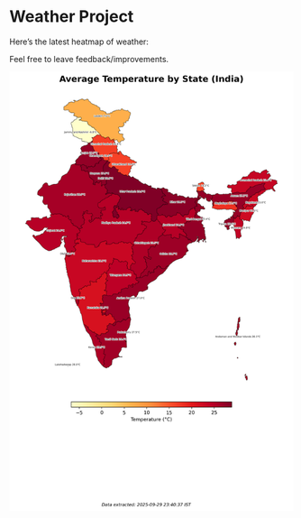 # Weather Project

Here’s the latest heatmap of weather:

Feel free to leave feedback/improvements.

![India Heatmap](docs/assets/india_heatmap.png?v=DACB9F)
